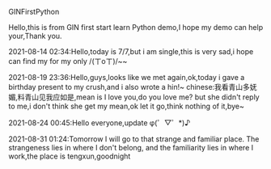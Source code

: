 GINFirstPython

Hello,this is from GIN first start learn Python demo,I hope my demo can help your,Thank you.

2021-08-14 02:34:Hello,today is 7/7,but i am single,this is very sad,i hope can find my for my only /(ㄒoㄒ)/~~

2021-08-19 23:36:Hello,guys,looks like we met again,ok,today i gave a birthday present to my crush,and i also wrote a hin!~ chinese:我看青山多妩媚,料青山见我应如是,mean is I love you,do you love me? but she didn't reply to me,i don't think she get my mean,ok let it go,think nothing of it,bye~

2021-08-24 00:45:Hello everyone,update φ(゜▽゜*)♪

2021-08-31 01:24:Tomorrow I will go to that strange and familiar place. The strangeness lies in where I don't belong, and the familiarity lies in where I work,the place is tengxun,goodnight